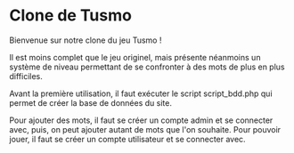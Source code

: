 # Clone de Tusmo

Bienvenue sur notre clone du jeu Tusmo !

Il est moins complet que le jeu originel, mais présente néanmoins un système de niveau permettant de se confronter à des mots de plus en plus difficiles.

Avant la première utilisation, il faut exécuter le script script_bdd.php qui permet de créer la base de données du site.

Pour ajouter des mots, il faut se créer un compte admin et se connecter avec, puis, on peut ajouter autant de mots que l'on souhaite. Pour pouvoir jouer, il faut se créer un compte utilisateur et se connecter avec.
